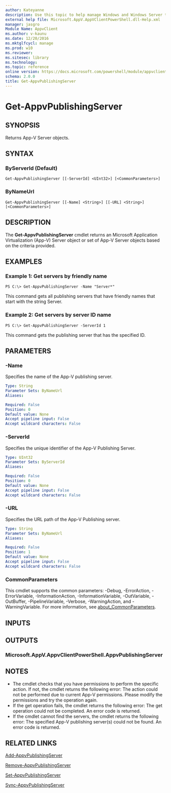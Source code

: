 ```yaml
---
author: Kateyanne
description: Use this topic to help manage Windows and Windows Server technologies with Windows PowerShell.
external help file: Microsoft.AppV.AppVClientPowerShell.dll-Help.xml
manager: jasgro
Module Name: AppvClient
ms.author: v-kaunu
ms.date: 12/20/2016
ms.mktglfcycl: manage
ms.prod: w10
ms.reviewer: 
ms.sitesec: library
ms.technology: 
ms.topic: reference
online version: https://docs.microsoft.com/powershell/module/appvclient/get-appvpublishingserver?view=windowsserver2016-ps&wt.mc_id=ps-gethelp
schema: 2.0.0
title: Get-AppvPublishingServer
---
```


# Get-AppvPublishingServer

## SYNOPSIS
Returns App-V Server objects.

## SYNTAX

### ByServerId (Default)
```
Get-AppvPublishingServer [[-ServerId] <UInt32>] [<CommonParameters>]
```

### ByNameUrl
```
Get-AppvPublishingServer [[-Name] <String>] [[-URL] <String>] [<CommonParameters>]
```

## DESCRIPTION
The **Get-AppvPublishingServer** cmdlet returns an Microsoft Application Virtualization (App-V) Server object or set of App-V Server objects based on the criteria provided.

## EXAMPLES

### Example 1: Get servers by friendly name
```
PS C:\> Get-AppvPublishingServer -Name "Server*"
```

This command gets all publishing servers that have friendly names that start with the string Server.

### Example 2: Get servers by server ID name
```
PS C:\> Get-AppvPublishingServer -ServerId 1
```

This command gets the publishing server that has the specified ID.

## PARAMETERS

### -Name
Specifies the name of the App-V publishing server.

```yaml
Type: String
Parameter Sets: ByNameUrl
Aliases: 

Required: False
Position: 0
Default value: None
Accept pipeline input: False
Accept wildcard characters: False
```

### -ServerId
Specifies the unique identifier of the App-V Publishing Server.

```yaml
Type: UInt32
Parameter Sets: ByServerId
Aliases: 

Required: False
Position: 0
Default value: None
Accept pipeline input: False
Accept wildcard characters: False
```

### -URL
Specifies the URL path of the App-V Publishing server.

```yaml
Type: String
Parameter Sets: ByNameUrl
Aliases: 

Required: False
Position: 1
Default value: None
Accept pipeline input: False
Accept wildcard characters: False
```

### CommonParameters
This cmdlet supports the common parameters: -Debug, -ErrorAction, -ErrorVariable, -InformationAction, -InformationVariable, -OutVariable, -OutBuffer, -PipelineVariable, -Verbose, -WarningAction, and -WarningVariable. For more information, see [about_CommonParameters](https://go.microsoft.com/fwlink/?LinkID=113216).

## INPUTS

## OUTPUTS

### Microsoft.AppV.AppvClientPowerShell.AppvPublishingServer

## NOTES
* The cmdlet checks that you have permissions to perform the specific action. If not, the cmdlet returns the following error:  The action could not be performed due to current App-V permissions. Please modify the permissions and try the operation again.
* If the get operation fails, the cmdlet returns the following error: The get operation could not be completed. An error code is returned.
* If the cmdlet cannot find the servers, the cmdlet returns the following error: The specified App-V publishing server(s) could not be found. An error code is returned.

## RELATED LINKS

[Add-AppvPublishingServer](./Add-AppvPublishingServer.md)

[Remove-AppvPublishingServer](./Remove-AppvPublishingServer.md)

[Set-AppvPublishingServer](./Set-AppvPublishingServer.md)

[Sync-AppvPublishingServer](./Sync-AppvPublishingServer.md)

